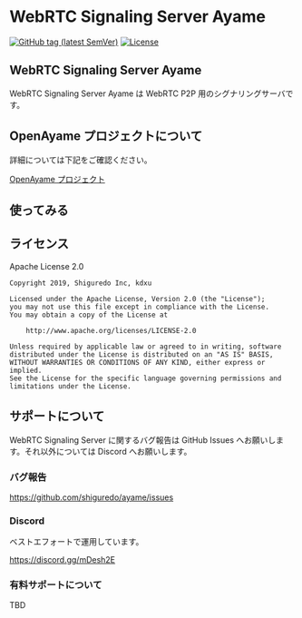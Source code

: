 # WebRTC Signaling Server Ayame

[![GitHub tag (latest SemVer)](https://img.shields.io/github/tag/shiguredo/ayame.svg)](https://github.com/shiguredo/ayame)
[![License](https://img.shields.io/badge/License-Apache%202.0-blue.svg)](https://opensource.org/licenses/Apache-2.0)

## WebRTC Signaling Server Ayame

WebRTC Signaling Server Ayame は WebRTC P2P 用のシグナリングサーバです。

## OpenAyame プロジェクトについて

詳細については下記をご確認ください。

[OpenAyame プロジェクト](https://gist.github.com/voluntas/90cc9686a11de2f1acca845c6278a824)

## 使ってみる

## ライセンス

Apache License 2.0

```
Copyright 2019, Shiguredo Inc, kdxu

Licensed under the Apache License, Version 2.0 (the "License");
you may not use this file except in compliance with the License.
You may obtain a copy of the License at

    http://www.apache.org/licenses/LICENSE-2.0

Unless required by applicable law or agreed to in writing, software
distributed under the License is distributed on an "AS IS" BASIS,
WITHOUT WARRANTIES OR CONDITIONS OF ANY KIND, either express or implied.
See the License for the specific language governing permissions and
limitations under the License.
```

## サポートについて

WebRTC Signaling Server に関するバグ報告は GitHub Issues へお願いします。それ以外については Discord へお願いします。

### バグ報告

https://github.com/shiguredo/ayame/issues

### Discord

ベストエフォートで運用しています。

https://discord.gg/mDesh2E

### 有料サポートについて

TBD

